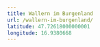 ```yaml
---
title: Wallern im Burgenland
url: /wallern-im-burgenland/
latitude: 47.72618000000001
longitude: 16.9380668
---
```

